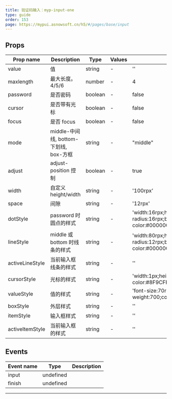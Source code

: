 ```yaml
---
title: 验证码输入：myp-input-one
type: guide
order: 153
page: https://mypui.asnowsoft.cn/h5/#/pages/base/input
---
```


## Props

| Prop name       | Description                            | Type    | Values | Default                                                                  |
| --------------- | -------------------------------------- | ------- | ------ | ------------------------------------------------------------------------ |
| value           | 值                                     | string  | -      | ''                                                                       |
| maxlength       | 最大长度。4/5/6                        | number  | -      | 4                                                                        |
| password        | 是否密码                               | boolean | -      | false                                                                    |
| cursor          | 是否带有光标                           | boolean | -      | false                                                                    |
| focus           | 是否 focus                             | boolean | -      | false                                                                    |
| mode            | middle-中间线, bottom-下划线, box-方框 | string  | -      | "middle"                                                                 |
| adjust          | adjust-position 控制                   | boolean | -      | true                                                                     |
| width           | 自定义 height/width                    | string  | -      | '100rpx'                                                                 |
| space           | 间隙                                   | string  | -      | '12rpx'                                                                  |
| dotStyle        | password 时圆点的样式                  | string  | -      | 'width:16rpx;height:16rpx;border-radius:16rpx;background-color:#000000;' |
| lineStyle       | middle 或 bottom 时线条的样式          | string  | -      | 'width:80rpx;height:8rpx;border-radius:12rpx;background-color:#000000;'  |
| activeLineStyle | 当前输入框线条的样式                   | string  | -      | ''                                                                       |
| cursorStyle     | 光标的样式                             | string  | -      | 'width:1px;height:42rpx;background-color:#8F9CFF;'                       |
| valueStyle      | 值的样式                               | string  | -      | 'font-size:70rpx;font-weight:700;color:#000000;'                         |
| boxStyle        | 外层样式                               | string  | -      | ''                                                                       |
| itemStyle       | 输入框样式                             | string  | -      | ''                                                                       |
| activeItemStyle | 当前输入框的样式                       | string  | -      | ''                                                                       |

## Events

| Event name | Type      | Description |
| ---------- | --------- | ----------- |
| input      | undefined |
| finish     | undefined |

---

